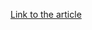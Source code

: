 [Link to the article](https://securityaffairs.com/183672/apt/russia-linked-coldriver-speeds-up-malware-evolution-after-lostkeys-exposure.html)
